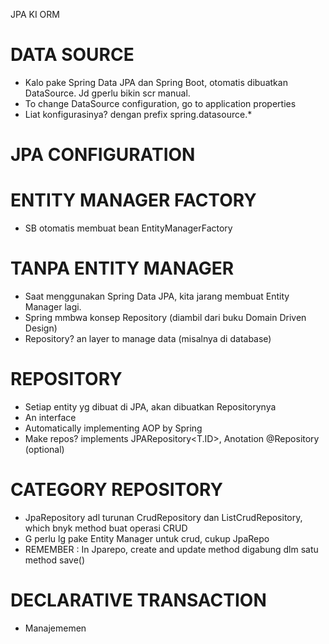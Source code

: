 JPA KI ORM 

# DATA SOURCE 
- Kalo pake Spring Data JPA dan Spring Boot, otomatis dibuatkan DataSource. Jd gperlu bikin scr manual.
- To change DataSource configuration, go to application properties
- Liat konfigurasinya? dengan prefix spring.datasource.*

# JPA CONFIGURATION 

# ENTITY MANAGER FACTORY 
- SB otomatis membuat bean EntityManagerFactory

# TANPA ENTITY MANAGER
- Saat menggunakan Spring Data JPA, kita jarang membuat Entity Manager lagi.
- Spring mmbwa konsep Repository (diambil dari buku Domain Driven Design)
- Repository? an layer to manage data (misalnya di database)

# REPOSITORY
- Setiap entity yg dibuat di JPA, akan dibuatkan Repositorynya
- An interface
- Automatically implementing AOP by Spring
- Make repos? implements JPARepository<T.ID>, Anotation @Repository (optional)

# CATEGORY REPOSITORY 
- JpaRepository adl turunan CrudRepository dan ListCrudRepository, which bnyk method buat operasi CRUD
- G perlu lg pake Entity Manager untuk crud, cukup JpaRepo
- REMEMBER : In Jparepo, create and update method digabung dlm satu method save()

# DECLARATIVE TRANSACTION
- Manajememen
